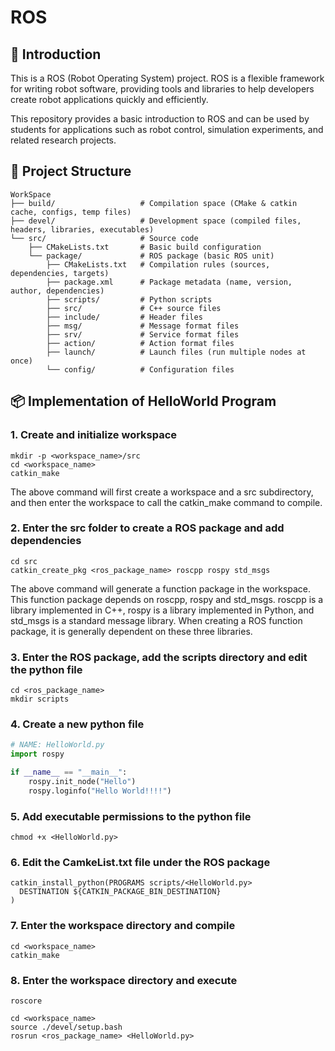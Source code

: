 # ROS 

## 📌 Introduction

This is a ROS (Robot Operating System) project. ROS is a flexible framework for writing robot software, providing tools and libraries to help developers create robot applications quickly and efficiently.

This repository provides a basic introduction to ROS and can be used by students for applications such as robot control, simulation experiments, and related research projects.

## 📁 Project Structure

```
WorkSpace
├── build/                   # Compilation space (CMake & catkin cache, configs, temp files)
├── devel/              	 # Development space (compiled files, headers, libraries, executables)
└── src/                	 # Source code
    ├── CMakeLists.txt  	 # Basic build configuration
    └── package/        	 # ROS package (basic ROS unit)
        ├── CMakeLists.txt   # Compilation rules (sources, dependencies, targets)
        ├── package.xml      # Package metadata (name, version, author, dependencies)
        ├── scripts/         # Python scripts
        ├── src/             # C++ source files
        ├── include/         # Header files
        ├── msg/             # Message format files
        ├── srv/             # Service format files
        ├── action/          # Action format files
        ├── launch/          # Launch files (run multiple nodes at once)
        └── config/          # Configuration files
```

## 📦 Implementation of HelloWorld Program

### 1. Create and initialize workspace

```
mkdir -p <workspace_name>/src
cd <workspace_name>
catkin_make
```

The above command will first create a workspace and a src subdirectory, and then enter the workspace to call the catkin_make command to compile.

### 2. Enter the src folder to create a ROS package and add dependencies

```
cd src
catkin_create_pkg <ros_package_name> roscpp rospy std_msgs
```

The above command will generate a function package in the workspace. This function package depends on roscpp, rospy and std_msgs. roscpp is a library implemented in C++, rospy is a library implemented in Python, and std_msgs is a standard message library. When creating a ROS function package, it is generally dependent on these three libraries.

### 3. Enter the ROS package, add the scripts directory and edit the python file

```
cd <ros_package_name>
mkdir scripts
```

### 4. Create a new python file

```py
# NAME: HelloWorld.py
import rospy

if __name__ == "__main__":
    rospy.init_node("Hello")
    rospy.loginfo("Hello World!!!!")
```

### 5. Add executable permissions to the python file

```
chmod +x <HelloWorld.py>
```

### 6. Edit the CamkeList.txt file under the ROS package

```
catkin_install_python(PROGRAMS scripts/<HelloWorld.py>
  DESTINATION ${CATKIN_PACKAGE_BIN_DESTINATION}
)
```

### 7. Enter the workspace directory and compile

```
cd <workspace_name>
catkin_make
```

### 8. Enter the workspace directory and execute

```
roscore
```

```
cd <workspace_name>
source ./devel/setup.bash
rosrun <ros_package_name> <HelloWorld.py>
```